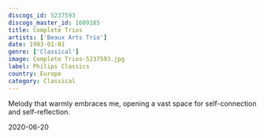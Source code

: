 ```yaml
---
discogs_id: 5237593
discogs_master_id: 1609185
title: Complete Trios
artists: ['Beaux Arts Trio']
date: 1993-01-01
genre: ['Classical']
image: Complete Trios-5237593.jpg
label: Philips Classics
country: Europe
category: Classical
---
```


Melody that warmly embraces me, opening a vast space for self-connection and self-reflection.

<time>2020-06-20</time>